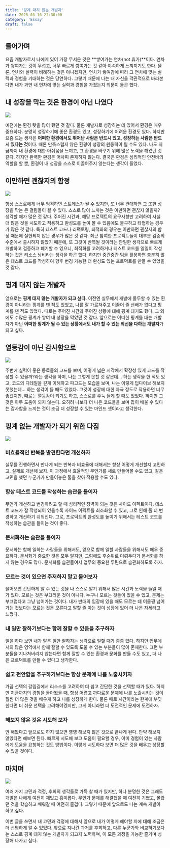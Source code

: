 ```yaml
---
title: '핑계 대지 않는 개발자'
date: 2025-03-16 22:30:00
category: 'Essay'
draft: false
---
```


## 들어가며

요즘 개발자로서 나에게 있어 가장 무서운 것은 **쌓여가는 연차(not 휴가)**이다. 연차가 쌓여가는 것이 무섭고, 너무 빠르게 쌓여가는 것 같아 야속하게 느껴지기도 한다. 물론, 연차와 실력이 비례하는 것은 아니겠지만, 연차가 쌓여감에 따라 그 연차에 맞는 실력과 경험을 기대하는 것은 당연하다. 그렇기 때문에 나는 내 자신을 객관적으로 바라본다면 내가 과연 내 연차에 맞는 실력과 경험을 가졌는지 의문이 들곤 했다.

## 내 성장을 막는 것은 환경이 아닌 나였다

![](https://extmovie.com/files/attach/images/148/536/619/027/d055b0c9f88b41f4af8874b8fb0538ee.jpg)

예전에는 환경 탓을 많이 했던 것 같다. 물론 개발자로 성장하는 데 있어서 환경은 매우 중요하다. 분명히 성장하기에 좋은 환경도 있고, 성장하기에 어려운 환경도 있다. 하지만 요즘 드는 생각은 **어떠한 환경에서도 뛰어난 사람은 반드시 있고, 성장하는 사람은 반드시 있다는 것**이다. 때론 만족스럽지 않은 환경이 성장의 원동력이 될 수도 있다. 나도 지금까지 내 환경에 대한 아쉬움을 느끼고, 그 환경을 바꾸기 위해 많은 노력을 해왔던 것 같다. 하지만 완벽한 환경은 어차피 존재하지 않는다. 결국은 환경은 심리적인 안전바의 역할을 할 뿐, 환경이 내 성장을 스스로 이끌어주지 않는다는 생각이 들었다.

## 이만하면 괜찮지의 함정

![](https://encrypted-tbn0.gstatic.com/images?q=tbn:ANd9GcQPRrZjV4QEk72JHe34ukfnxp_E5Sep9MYE0g&s)

항상 스스로에게 너무 엄격하면 스트레스가 될 수 있지만, 또 너무 관대하면 그 또한 성장을 막는 큰 걸림돌이 될 수 있다. 스스로 많이 느끼는 것은 이만하면 괜찮지 않을까? 생각할 때가 많은 것 같다. 주어진 시간과, 해당 프로젝트의 요구사항만 고려하여 사실 더 많은 것을 시도하고 적용하고 완성도를 높여 볼 수 있음에도 불구하고 타협하는 경우가 많은 것 같다. 특히 테스트 코드나 리팩토링, 최적화의 경우는 이만하면 괜찮지의 함정 때문에 실현되지 않는 경우가 많은 것 같다. 최근 참여한 프로젝트들이 대부분 검증의 수준에서 출시하지 않았기 때문에, 또 그것이 반복될 것이라는 안일한 생각으로 빠르게 개발하고 검증하고 폐기할 수 있으니, 최적화를 고려하거나 테스트 코드를 일일이 작성하는 것은 리소스 낭비라는 생각을 하곤 했다. 하지만 중간중간 텀을 활용하면 충분히 많은 테스트 코드를 작성하여 향후 변경 가능한 더 완성도 있는 프로덕트를 만들 수 있었을 것 같다.

## 핑계 대지 않는 개발자

앞으로는 **핑계 대지 않는 개발자가 되고 싶다.** 이전엔 실무에서 개발에 몰두할 수 있는 환경이 아니라는 핑계를 댄 적도 있었고, 나를 잘 가르쳐주고 이끌어 줄 선배가 없다고 핑계를 댄 적도 있었다. 때로는 주어진 시간과 주어진 상황에 대해 핑계 대기도 했다. 그 외에도 수많은 핑계가 쌓여 내 성장을 막았던 것 같다. 앞으로는 어떠한 핑계를 대는 개발자가 아닌 **어떠한 핑계가 될 수 있는 상황에서도 내가 할 수 있는 최선을 다하는 개발자**가 되고 싶다.

## 열등감이 아닌 감사함으로

![](https://item.kakaocdn.net/do/b45eb763b6518c8ab5c0e612205a60378f324a0b9c48f77dbce3a43bd11ce785)

주변에 실력이 좋은 동료들의 코드를 보며, 어떻게 넓은 시각에서 확장성 있게 코드를 작성할 수 있을까?라는 생각을 하며, 나는 그렇게 못할 것 같은데… 하는 생각을 한 적도 있고, 코드의 디테일을 깊게 이해하고 파고드는 모습을 보며, 나는 이렇게 딥다이브 해보지 못했는데… 하는 생각이 들 때도 있었다. 그것이 성장에 대한 자극 정도로 작용하면 너무 좋겠지만, 때로는 열등감이 되기도 하고, 스스로를 주눅 들게 할 때도 있었다. 하지만 그것은 아무 도움이 되지 않는다. 오히려 나보다 더 나은 코드들을 보며 많이 배울 수 있다는 감사함을 느끼는 것이 조금 더 성장할 수 있는 마인드 셋이라고 생각한다.

## 핑계 없는 개발자가 되기 위한 다짐

![](https://i.pinimg.com/736x/93/5a/7a/935a7aec16f069ce4141a23427fdc2f8.jpg)

### 비효율적인 반복을 발견한다면 개선하자

실무를 진행하면서 만나게 되는 반복과 비효율에 대해서는 항상 어떻게 개선할지 고민하고, 실제로 개선해 보자. 이 과정에서 효율적인 무언가를 새로 만들어볼 수도 있고, 같은 고민을 했던 누군가가 만들어놓은 툴을 찾아 적용할 수도 있다.

### 항상 테스트 코드를 작성하는 습관을 들이자

무언가 개선하고 변경하려고 할 때 심리적인 장벽이 되는 것은 사이드 이펙트이다. 테스트 코드가 잘 작성되어 있을수록 사이드 이펙트를 최소화할 수 있고, 그로 인해 좀 더 변경하고 개선하기 쉬워진다. 고로, 프로덕트의 완성도를 높이기 위해서는 테스트 코드를 작성하는 습관을 들이는 것이 좋다.

### 문서화하는 습관을 들이자

문서화는 함께 일하는 사람들을 위해서도, 앞으로 함께 일할 사람들을 위해서도 매우 중요하다. 문서화가 중요한 것은 모두 알지만, 그럼에도 후순위로 미뤄두다가 문서화를 하지 않는 경우도 많다. 문서화를 습관들여서 업무의 중요한 루틴으로 습관화하도록 하자.

### 모르는 것이 있으면 주저하지 말고 물어보자

물어보면 간단하게 알 수 있는 것을 나 스스로 알기 위해서 많은 시간과 노력을 들일 때가 있다. 모르는 것은 부끄러운 것이 아니다. 누구나 모르는 것들이 있을 수 있고, 문제는 부끄럽다고 그냥 넘어가는 것이다. 내가 반대의 입장에 있을 때도 모르는 데 어물쩡 넘어가는 것보다는 모르는 것은 모른다고 말할 줄 아는 것이 성장에 있어 더 나은 자세라고 느꼈다.

### 내 일만 잘하기보다는 함께 잘할 수 있음을 추구하자

일을 하다 보면 내가 맡은 일만 잘하자는 생각으로 일할 때가 종종 있다. 하지만 업무에서의 많은 영역에서 함께 잘할 수 있도록 도울 수 있는 부분들이 많이 존재한다. 그런 부분들을 지나쳐버리지 않는다면 함께 잘할 수 있는 환경과 문화를 만들 수도 있고, 더 나은 프로덕트를 만들 수 있다고 생각한다.

### 쉽고 편안함을 추구하기보다는 항상 문제에 나를 노출시키자

가끔 선택의 갈림길에서 리소스를 고려하여 더 쉽고 간단한 것을 선택할 때가 있다. 하지만 지금까지의 경험을 돌아봤을 때, 항상 어렵고 까다로운 문제에 나를 노출시키는 것이 훨씬 더 많은 것을 배우게 하고 나를 성장하게 한다. 물론 때로 시간이라는 한계에 부딪힌다면 더 쉬운 선택을 고려해야겠지만, 그게 아니라면 더 도전적인 문제에 도전하자.

### 해보지 않은 것은 시도해 보자

안 해봤다고 앞으로도 하지 않으면 영영 해보지 않은 것으로 끝나게 된다. 만약 해보지 않았다면 해보면 된다. 빠르게 시도해 보고 도움이 필요할 경우, 이미 경험이 있는 사람에게 도움을 요청하는 것도 방법이다. 이렇게 시도하다 보면 더 많은 것을 배우고 성장할 수 있을 것이다.

## 마치며

![](https://mblogthumb-phinf.pstatic.net/MjAyMzEyMjZfMTI1/MDAxNzAzNTk0OTEzMjM1.DS7FGrmbpu-ya8g6o8FAMbmgEdtKTPzK8n_KvTTOQEQg.rTvIl4EAkVec3_6KAiUDPQTdtSKrT8Lsvw8sZgLIE-cg.JPEG.cosl922/IMG_6339.JPG?type=w800)

여러 가지 고민과 걱정, 후회의 생각들로 가득 찰 때가 있지만, 하나 분명한 것은 그래도 개발은 나에게 여전히 재밌고 흥미롭다. 무언가 문제를 해결했을 때 여전히 기쁘고, 몰랐던 것을 학습하고 배워갈 때 여전히 즐겁다. 그렇기 때문에 앞으로도 나는 계속 개발이 하고 싶다.

이번 글을 쓰면서 내 고민과 걱정에 대해서 앞으로 내가 어떻게 해야할 지에 대해 조금은 더 선명하게 알 수 있었다. 앞으로 지나간 과거를 후회하고, 다른 누군가와 비교하기보다는 스스로 핑계 대지 않는 개발자가 되고자 노력하며, 이 모든 과정을 가능한 즐기며 성장해 나가고 싶다.
